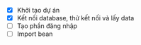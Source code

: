 - [x] Khởi tạo dự án
- [x] Kết nối database, thử kết nối và lấy data
- [ ] Tạo phần đăng nhập
- [ ] Import bean

